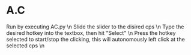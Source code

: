 # A.C
Run by executing AC.py \n
Slide the slider to the disired cps \n
Type the desired hotkey into the textbox, then hit "Select" \n
Press the hotkey selected to start/stop the clicking, this will autonomously left click at the selected cps \n

 
